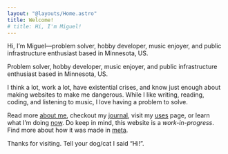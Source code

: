 ```yaml
---
layout: "@layouts/Home.astro"
title: Welcome!
# title: Hi, I'm Miguel!
---
```


<!-- # Welcome! -->

Hi, I’m Miguel—problem solver, hobby developer, music enjoyer, and public infrastructure enthusiast based in Minnesota, US.

Problem solver, hobby developer, music enjoyer, and public infrastructure enthusiast based in Minnesota, US.

I think a lot, work a lot, have existential crises, and know just enough about making websites to make me dangerous. While I like writing, reading, coding, and listening to music, I love</strong></em> having a problem to solve.

Read more [about me](/about), checkout my [journal](/journal), visit my [uses](/uses) page, or learn what I’m doing [now](/now). Do keep in mind, this website is a _work-in-progress_. Find more about how it was made in [meta](/meta).

Thanks for visiting. Tell your dog/cat I said “Hi!”.
